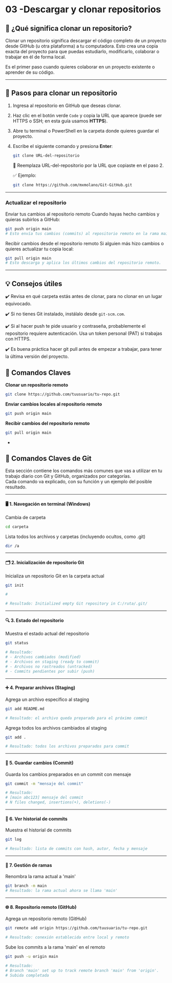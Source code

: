 # 03 -Descargar y clonar repositorios

## 🚀 ¿Qué significa clonar un repositorio?

Clonar un repositorio significa descargar el código completo de un proyecto desde GitHub (u otra plataforma) a tu computadora. Esto crea una copia exacta del proyecto para que puedas estudiarlo, modificarlo, colaborar o trabajar en él de forma local.

Es el primer paso cuando quieres colaborar en un proyecto existente o aprender de su código.

---

## 📝 Pasos para clonar un repositorio

1. Ingresa al repositorio en GitHub que deseas clonar.

2. Haz clic en el botón verde `Code` y copia la URL que aparece (puede ser HTTPS o SSH; en esta guía usamos **HTTPS**).

3. Abre tu terminal o PowerShell en la carpeta donde quieres guardar el proyecto.

4. Escribe el siguiente comando y presiona **Enter**:

    ```bash
    git clone URL-del-repositorio
    ```

    📌 Reemplaza URL-del-repositorio por la URL que copiaste en el paso 2.

    ✅ Ejemplo:

    ```bash
    git clone https://github.com/mxmolano/Git-GitHub.git  
    ```
--- 
### Actualizar el repositorio
Enviar tus cambios al repositorio remoto
Cuando hayas hecho cambios y quieras subirlos a GitHub:

```bash
git push origin main
# Esto envía tus cambios (commits) al repositorio remoto en la rama main.
```

Recibir cambios desde el repositorio remoto
Si alguien más hizo cambios o quieres actualizar tu copia local:

```bash
git pull origin main
# Esto descarga y aplica los últimos cambios del repositorio remoto.
```

---
## 💡 Consejos útiles
✔️ Revisa en qué carpeta estás antes de clonar, para no clonar en un lugar equivocado.

✔️ Si no tienes Git instalado, instálalo desde `git-scm.com`.

✔️ Si al hacer push te pide usuario y contraseña, probablemente el repositorio requiere autenticación. Usa un token personal (PAT) si trabajas con HTTPS.

✔️ Es buena práctica hacer git pull antes de empezar a trabajar, para tener la última versión del proyecto.


## 🔑 Comandos Claves

**Clonar un repositorio remoto**
```bash
git clone https://github.com/tuusuario/tu-repo.git
```

**Enviar cambios locales al repositorio remoto**
```bash
git push origin main
```
**Recibir cambios del repositorio remoto**
```bash
git pull origin main
```

-
## 🔑 Comandos Claves de Git
Esta sección contiene los comandos más comunes que vas a utilizar en tu trabajo diario con Git y GitHub, organizados por categorías.  
Cada comando va explicado, con su función y un ejemplo del posible resultado.

---
#### 🖥️ 1. Navegación en terminal (Windows)

Cambia de carpeta
```bash
cd carpeta
```

Lista todos los archivos y carpetas (incluyendo ocultos, como .git)
```bash
dir /a
```
---
#### 🗂️ 2. Inicialización de repositorio Git

Inicializa un repositorio Git en la carpeta actual
```bash
git init

#

# Resultado: Initialized empty Git repository in C:/ruta/.git/
```

---

#### 🔍 3. Estado del repositorio

Muestra el estado actual del repositorio
```bash
git status

# Resultado:
# - Archivos cambiados (modified)
# - Archivos en staging (ready to commit)
# - Archivos no rastreados (untracked)
# - Commits pendientes por subir (push)
```

---

#### ➕ 4. Preparar archivos (Staging)

Agrega un archivo específico al staging
```bash
git add README.md

# Resultado: el archivo queda preparado para el próximo commit
```

Agrega todos los archivos cambiados al staging
```bash
git add .

# Resultado: todos los archivos preparados para commit
```

---

#### 💾 5. Guardar cambios (Commit)

Guarda los cambios preparados en un commit con mensaje
```bash
git commit -m "mensaje del commit"

# Resultado:
# [main abc123] mensaje del commit
# N files changed, insertions(+), deletions(-)
```

---

#### 📜 6. Ver historial de commits
Muestra el historial de commits
```bash
git log

# Resultado: lista de commits con hash, autor, fecha y mensaje
```

---

#### 🌿 7. Gestión de ramas

Renombra la rama actual a 'main'
```bash
git branch -m main
# Resultado: la rama actual ahora se llama 'main'
```

---

#### 🌐 8. Repositorio remoto (GitHub)

Agrega un repositorio remoto (GitHub)
```bash
git remote add origin https://github.com/tuusuario/tu-repo.git

# Resultado: conexión establecida entre local y remoto
```

Sube los commits a la rama 'main' en el remoto
```bash
git push -u origin main

# Resultado:
# Branch 'main' set up to track remote branch 'main' from 'origin'.
# Subida completada
```
